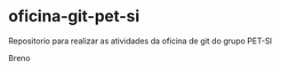 # oficina-git-pet-si
Repositorio para realizar as atividades da oficina de git do grupo PET-SI

Breno


